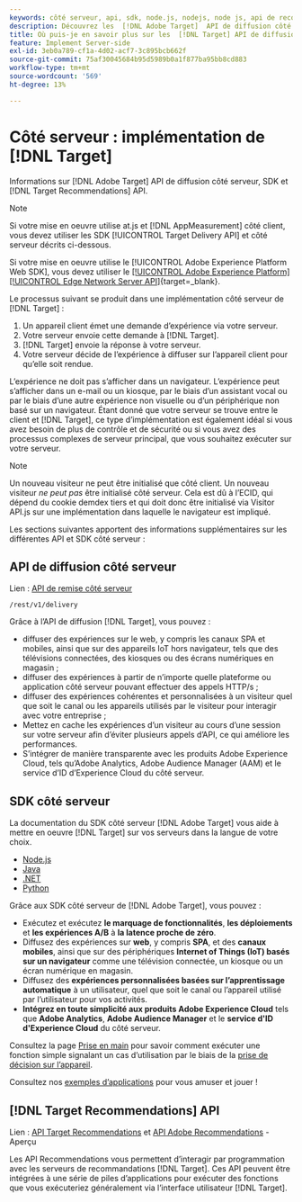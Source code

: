 ```yaml
---
keywords: côté serveur, api, sdk, node.js, nodejs, node js, api de recommandations, api, api, api, server side1
description: Découvrez les  [!DNL Adobe Target]  API de diffusion côté serveur, SDK et  [!DNL Target Recommendations]  API.
title: Où puis-je en savoir plus sur les  [!DNL Target] API de diffusion côté serveur et les SDK ?
feature: Implement Server-side
exl-id: 3eb0a789-cf1a-4d02-acf7-3c895bcb662f
source-git-commit: 75af30045684b95d5989b0a1f877ba95bb8cd883
workflow-type: tm+mt
source-wordcount: '569'
ht-degree: 13%

---
```


# Côté serveur : implémentation de [!DNL Target]

Informations sur [!DNL Adobe Target] API de diffusion côté serveur, SDK et [!DNL Target Recommendations] API.

>[!NOTE]
>
>Si votre mise en oeuvre utilise at.js et [!DNL AppMeasurement] côté client, vous devez utiliser les SDK [!UICONTROL Target Delivery API] et côté serveur décrits ci-dessous.
>
>Si votre mise en oeuvre utilise le [!UICONTROL Adobe Experience Platform Web SDK], vous devez utiliser le [[!UICONTROL Adobe Experience Platform] [!UICONTROL Edge Network Server API]](https://experienceleague.adobe.com/en/docs/experience-platform/edge-network-server-api/overview){target=_blank}.

Le processus suivant se produit dans une implémentation côté serveur de [!DNL Target] :

1. Un appareil client émet une demande d’expérience via votre serveur.
1. Votre serveur envoie cette demande à [!DNL Target].
1. [!DNL Target] envoie la réponse à votre serveur.
1. Votre serveur décide de l’expérience à diffuser sur l’appareil client pour qu’elle soit rendue.

L’expérience ne doit pas s’afficher dans un navigateur. L’expérience peut s’afficher dans un e-mail ou un kiosque, par le biais d’un assistant vocal ou par le biais d’une autre expérience non visuelle ou d’un périphérique non basé sur un navigateur. Étant donné que votre serveur se trouve entre le client et [!DNL Target], ce type d’implémentation est également idéal si vous avez besoin de plus de contrôle et de sécurité ou si vous avez des processus complexes de serveur principal, que vous souhaitez exécuter sur votre serveur.

>[!NOTE]
>
>Un nouveau visiteur ne peut être initialisé que côté client. Un nouveau visiteur *ne peut pas* être initialisé côté serveur. Cela est dû à l’ECID, qui dépend du cookie demdex tiers et qui doit donc être initialisé via Visitor API.js sur une implémentation dans laquelle le navigateur est impliqué.

Les sections suivantes apportent des informations supplémentaires sur les différentes API et SDK côté serveur :

## API de diffusion côté serveur

Lien : [API de remise côté serveur](/help/dev/implement/delivery-api/overview.md)

`/rest/v1/delivery`

Grâce à l’API de diffusion [!DNL Target], vous pouvez :

* diffuser des expériences sur le web, y compris les canaux SPA et mobiles, ainsi que sur des appareils IoT hors navigateur, tels que des télévisions connectées, des kiosques ou des écrans numériques en magasin ;
* diffuser des expériences à partir de n’importe quelle plateforme ou application côté serveur pouvant effectuer des appels HTTP/s ;
* diffuser des expériences cohérentes et personnalisées à un visiteur quel que soit le canal ou les appareils utilisés par le visiteur pour interagir avec votre entreprise ;
* Mettez en cache les expériences d’un visiteur au cours d’une session sur votre serveur afin d’éviter plusieurs appels d’API, ce qui améliore les performances.
* S’intégrer de manière transparente avec les produits Adobe Experience Cloud, tels qu’Adobe Analytics, Adobe Audience Manager (AAM) et le service d’ID d’Experience Cloud du côté serveur.

## SDK côté serveur

La documentation du SDK côté serveur [!DNL Adobe Target] vous aide à mettre en oeuvre [!DNL Target] sur vos serveurs dans la langue de votre choix.

* [Node.js](node-js/overview.md)
* [Java](java/overview.md)
* [.NET](net/overview.md)
* [Python](python/overview.md)

Grâce aux SDK côté serveur de [!DNL Adobe Target], vous pouvez :

* Exécutez et exécutez **le marquage de fonctionnalités**, **les déploiements** et **les expériences A/B** à **la latence proche de zéro**.
* Diffusez des expériences sur **web**, y compris **SPA**, et des **canaux mobiles**, ainsi que sur des périphériques **Internet of Things (IoT) basés sur un navigateur** comme une télévision connectée, un kiosque ou un écran numérique en magasin.
* Diffusez des **expériences personnalisées basées sur l’apprentissage automatique** à un utilisateur, quel que soit le canal ou l’appareil utilisé par l’utilisateur pour vos activités.
* **Intégrez en toute simplicité aux produits Adobe Experience Cloud** tels que **Adobe Analytics**, **Adobe Audience Manager** et le **service d&#39;ID d&#39;Experience Cloud** du côté serveur.

Consultez la page [Prise en main](sdk-guides/getting-started/getting-started.md) pour savoir comment exécuter une fonction simple signalant un cas d’utilisation par le biais de la [prise de décision sur l’appareil](sdk-guides/on-device-decisioning/overview.md).

Consultez nos [exemples d’applications](sdk-guides/sample-apps/sample-apps.md) pour vous amuser et jouer !

## [!DNL Target Recommendations] API

Lien : [API Target Recommendations](https://developers.adobetarget.com/api/recommendations) et [API Adobe Recommendations](../../before-administer/recs-api/overview.md) - Aperçu

Les API Recommendations vous permettent d’interagir par programmation avec les serveurs de recommandations [!DNL Target]. Ces API peuvent être intégrées à une série de piles d’applications pour exécuter des fonctions que vous exécuteriez généralement via l’interface utilisateur [!DNL Target].
